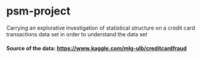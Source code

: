 # psm-project
Carrying an explorative investigation of statistical structure on a credit card transactions data set in order to understand the data set
#### Source of the data: https://www.kaggle.com/mlg-ulb/creditcardfraud
